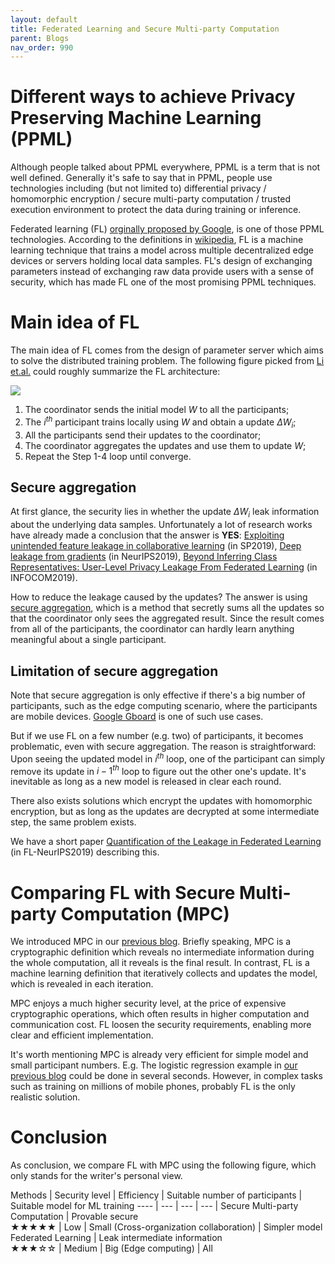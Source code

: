 ```yaml
---
layout: default
title: Federated Learning and Secure Multi-party Computation
parent: Blogs
nav_order: 990
---
```


# Different ways to achieve Privacy Preserving Machine Learning (PPML)

Although people talked about PPML everywhere, PPML is a term that is not well defined.  Generally it's safe to say that in PPML, people use 
technologies including  (but not limited to) differential privacy / homomorphic encryption / secure multi-party computation / trusted 
execution environment to protect the data during training or inference. 

Federated learning (FL) [orginally proposed by Google](https://arxiv.org/abs/1602.05629v1), is one of those PPML technologies. According to the 
definitions in [wikipedia](https://en.wikipedia.org/wiki/Federated_learning), FL is a machine learning technique that trains a model 
across multiple decentralized edge devices or servers holding local data samples. FL's design of exchanging parameters instead of 
exchanging raw data provide users with a sense of security, which has made FL one of the most promising PPML techniques.

# Main idea of FL

The main idea of FL comes from the design of parameter server which aims to solve the distributed training problem. The following figure
picked from [Li et.al.](https://www.groundai.com/project/federated-learning-challenges-methods-and-future-directions/1)
could roughly summarize the FL architecture:

![](https://storage.googleapis.com/groundai-web-prod/media/users/user_237920/project_386956/images/x10.png)

1.	The coordinator sends the initial model $W$ to all the participants;
2.	The $i^{th}$ participant trains locally using $W$ and obtain a update $\Delta W_i$;
3.	All the participants send their updates to the coordinator;
4.	The coordinator aggregates the updates and use them to update $W$;
5.  Repeat the Step 1-4 loop until converge.

## Secure aggregation

At first glance, the security lies in whether the update $\Delta W_i$ leak information about the underlying data samples. Unfortunately 
a lot of research works have already made a conclusion that the answer is **YES**: 
[Exploiting unintended feature leakage in collaborative learning](https://arxiv.org/abs/1805.04049) (in SP2019),
[Deep leakage from gradients](https://arxiv.org/abs/1906.08935) (in NeurIPS2019),
[Beyond Inferring Class Representatives: User-Level Privacy Leakage From Federated Learning](https://arxiv.org/abs/1812.00535) (in INFOCOM2019).

How to reduce the leakage caused by the updates? The answer is using [secure aggregation](https://eprint.iacr.org/2017/281.pdf), which is a method
that secretly sums all the updates so that the coordinator only sees the aggregated result. Since the result comes from all
of the participants, the coordinator can hardly learn anything meaningful about a single participant.

## Limitation of secure aggregation

Note that secure aggregation is only effective if there's a big number of participants, such as the edge computing scenario,
where the participants are mobile devices.  [Google Gboard](https://www.youtube.com/watch?v=89BGjQYA0uE) is one of such use cases.
 
But if we use FL on a few number (e.g. two) of participants, it becomes problematic, even with secure aggregation. 
The reason is straightforward: Upon seeing the updated model in $i^{th}$ loop, one of the participant can simply remove its update in $i-1^{th}$ loop to 
figure out the other one's update. It's inevitable as long as a new model is released in clear each round. 

There also exists solutions which encrypt the updates with homomorphic encryption, but as long as the updates are decrypted at some intermediate step, the same problem exists.

We have a short paper [Quantification of the Leakage in Federated Learning](https://arxiv.org/abs/1910.05467) (in FL-NeurIPS2019) describing this.

# Comparing FL with Secure Multi-party Computation (MPC)

We introduced MPC in our [previous blog](https://alibaba-gemini-lab.github.io/docs/blog/pvc/). Briefly speaking, 
MPC is a cryptographic definition which reveals no intermediate information during the whole computation, all it reveals is the final 
result. In contrast, FL is a machine learning definition that iteratively collects and updates the model, which is revealed in each 
iteration.

MPC enjoys a much higher security level, at the price of expensive cryptographic operations, which often results in higher computation 
and communication cost. FL loosen the security requirements, enabling more clear and efficient implementation. 

It's worth mentioning MPC is already very efficient for simple model and small participant numbers. E.g. The logistic regression example in [our previous blog](https://alibaba-gemini-lab.github.io/docs/blog/tfe/) could be done in several seconds. However, in complex tasks such as training on millions of mobile phones, 
probably FL is the only realistic solution.

# Conclusion

As conclusion, we compare FL with MPC using the following figure, which only stands for the writer's personal view.

Methods | Security level | Efficiency | Suitable number of participants | Suitable model for ML training 
----                | ---           | ---           | ---            | 
Secure Multi-party Computation  | Provable secure<br>★★★★★ | Low  | Small (Cross-organization collaboration)  |  Simpler model 
 Federated Learning |  Leak intermediate information<br>★★★☆☆ | Medium | Big (Edge computing)  | All

